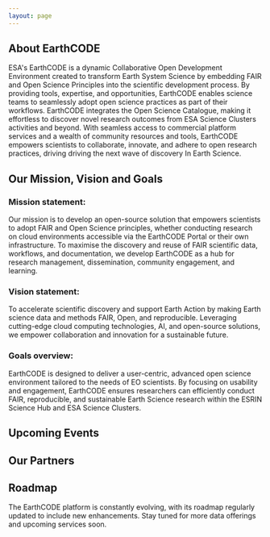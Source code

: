 ```yaml
---
layout: page
---
```


<section class="blue hero">

# About EarthCODE

ESA's EarthCODE is a dynamic Collaborative Open Development Environment created to transform Earth System Science by embedding FAIR and Open Science Principles into the scientific development process. By providing tools, expertise, and opportunities, EarthCODE enables science teams to seamlessly adopt open science practices as part of their workflows. EarthCODE integrates the Open Science Catalogue, making it effortless to discover novel research outcomes from ESA Science Clusters activities and beyond. With seamless access to commercial platform services and a wealth of community resources and tools, EarthCODE empowers scientists to collaborate, innovate, and adhere to open research practices, driving driving the next wave of discovery In Earth Science. 

</section>
<section class="white">

## Our Mission, Vision and Goals

### Mission statement: 
 
Our mission is to develop an open-source solution that empowers scientists to adopt FAIR and Open Science principles, whether conducting research on cloud environments accessible via the EarthCODE Portal or their own infrastructure. To maximise the discovery and reuse of FAIR scientific data, workflows, and documentation, we develop EarthCODE as a hub for research management, dissemination, community engagement, and learning. 

### Vision statement: 
To accelerate scientific discovery and support Earth Action by making Earth science data and methods FAIR, Open, and reproducible. Leveraging cutting-edge cloud computing technologies, AI, and open-source solutions, we empower collaboration and innovation for a sustainable future. 

### Goals overview:
EarthCODE is designed to deliver a user-centric, advanced open science environment tailored to the needs of EO scientists. By focusing on usability and engagement, EarthCODE ensures researchers can efficiently conduct FAIR, reproducible, and sustainable Earth Science research within the ESRIN Science Hub and ESA Science Clusters. 

</section>
<section class="light-grey">

## Upcoming Events

<esa-cards>
  <esa-card
    icon='<svg width="36" height="40" viewBox="0 0 36 40" fill="none" xmlns="http://www.w3.org/2000/svg"><path fill-rule="evenodd" clip-rule="evenodd" d="M31.75 5H28V0.9375C28 0.419766 27.5802 0 27.0625 0H26.4375C25.9198 0 25.5 0.419766 25.5 0.9375V5H10.5V0.9375C10.5 0.419766 10.0802 0 9.5625 0H8.9375C8.41977 0 8 0.419766 8 0.9375V5H4.25C2.17891 5 0.5 6.67891 0.5 8.75V36.25C0.5 38.3211 2.17891 40 4.25 40H31.75C33.8211 40 35.5 38.3211 35.5 36.25V8.75C35.5 6.67891 33.8211 5 31.75 5ZM4.25 7.5H31.75C32.4392 7.5 33 8.06078 33 8.75V12.5H3V8.75C3 8.06078 3.56078 7.5 4.25 7.5ZM4.25 37.5H31.75C32.4392 37.5 33 36.9392 33 36.25V15H3V36.25C3 36.9392 3.56078 37.5 4.25 37.5Z" fill="#003247"/></svg>'
    title="3rd ESA Carbon Science Cluster Meeting"
    description="Meeting dedicated to researchers and scientists involved in ESA Carbon Science Cluster, creating opportunity for projects to present their activities and share common opportunities and challenges related to open science and reasearch data sharing and collaboration."
    date="28-29.01.2025 | Online Meeting"
    action="Event Details"
    link="https://eo4society.esa.int/event/3rd-esa-carbon-science-cluster-meeting/"
 ></esa-card>
 <esa-card
    icon='<svg width="36" height="40" viewBox="0 0 36 40" fill="none" xmlns="http://www.w3.org/2000/svg"><path fill-rule="evenodd" clip-rule="evenodd" d="M31.75 5H28V0.9375C28 0.419766 27.5802 0 27.0625 0H26.4375C25.9198 0 25.5 0.419766 25.5 0.9375V5H10.5V0.9375C10.5 0.419766 10.0802 0 9.5625 0H8.9375C8.41977 0 8 0.419766 8 0.9375V5H4.25C2.17891 5 0.5 6.67891 0.5 8.75V36.25C0.5 38.3211 2.17891 40 4.25 40H31.75C33.8211 40 35.5 38.3211 35.5 36.25V8.75C35.5 6.67891 33.8211 5 31.75 5ZM4.25 7.5H31.75C32.4392 7.5 33 8.06078 33 8.75V12.5H3V8.75C3 8.06078 3.56078 7.5 4.25 7.5ZM4.25 37.5H31.75C32.4392 37.5 33 36.9392 33 36.25V15H3V36.25C3 36.9392 3.56078 37.5 4.25 37.5Z" fill="#003247"/></svg>'
    title="EGU General Assembly 2025"
    description="Meet EarthCODE team at the a forum addressed to scientists from all over the world, discover their work and discuss the ideas with experts in all fields of geoscience."
    date="27.04-02.05.2025 | Vienna, Austria"
    action="Event Details"
    link="https://www.egu25.eu/"
  ></esa-card>
  <esa-card
    icon='<svg width="36" height="40" viewBox="0 0 36 40" fill="none" xmlns="http://www.w3.org/2000/svg"><path fill-rule="evenodd" clip-rule="evenodd" d="M31.75 5H28V0.9375C28 0.419766 27.5802 0 27.0625 0H26.4375C25.9198 0 25.5 0.419766 25.5 0.9375V5H10.5V0.9375C10.5 0.419766 10.0802 0 9.5625 0H8.9375C8.41977 0 8 0.419766 8 0.9375V5H4.25C2.17891 5 0.5 6.67891 0.5 8.75V36.25C0.5 38.3211 2.17891 40 4.25 40H31.75C33.8211 40 35.5 38.3211 35.5 36.25V8.75C35.5 6.67891 33.8211 5 31.75 5ZM4.25 7.5H31.75C32.4392 7.5 33 8.06078 33 8.75V12.5H3V8.75C3 8.06078 3.56078 7.5 4.25 7.5ZM4.25 37.5H31.75C32.4392 37.5 33 36.9392 33 36.25V15H3V36.25C3 36.9392 3.56078 37.5 4.25 37.5Z" fill="#003247"/></svg>'
    title="Living Planet Symposium 2025"
    description="Held every three years, ESA’s Living Planet Symposia are among the world’s premier events on Earth observation."
    date="23—27.06.2025 | Vienna, Austria"
    action="Event Details"
    link="https://lps25.esa.int/"
  ></esa-card>
</esa-cards>
</section>
<section class="white">

# Our Partners
  <esa-cards>
    <esa-card
      icon="<img src='https://esa-earthcode.github.io/portal-assets/partners/BC_cropped.png' height='40' />"
      title="Brockmann Consult"
      description="Integrating DeepESDL Platform into EarthCODE enabling machine-learning and artificial intelligence workflows"
      action="Visit website"
      link="https://www.brockmann-consult.de/"
    ></esa-card>
    <esa-card
      icon="<img src='https://esa-earthcode.github.io/portal-assets/partners/EOX_cropped.png' height='40' />"
      title="EOX"
      description="Championing FAIR and Open-Science principles and bringing Euro Data Cube and the Open-Science Catalog to EarthCODE as well as developing the EarthCODE portal"
      action="Visit website"
      link="https://eox.at/"
    ></esa-card>
    <esa-card
      icon="<img src='https://esa-earthcode.github.io/portal-assets/partners/Lampata_cropped.png' height='40' />"
      title="Lampata"
      description="Leading science community communication and deploying Pangeo for EarthCODE collaboration"
      action="Visit website"
      link="https://www.lampata.eu/"
    ></esa-card>
    <esa-card
      icon="<img src='https://esa-earthcode.github.io/portal-assets/partners/PANGEO_cropped.png' height='40' />"
      title="Pangeo"
      description="Building community, guides, and bringing the Pangeo Ecosystem to power EarthCODE"
      action="Visit website"
      link="https://www.pangeo.io/"
    ></esa-card>
    <esa-card
      icon="<img src='https://esa-earthcode.github.io/portal-assets/partners/Telespazio_cropped.png' height='40' />"
      title="Telespazio"
      description="Leading project management and technical innovation, driving EarthCODE’s success with cutting-edge EO expertise"
      action="Visit website"
      link="https://www.telespazio.com"
    ></esa-card>
    <esa-card
      icon="<img src='https://esa-earthcode.github.io/portal-assets/partners/VITO_cropped.png' height='40' />"
      title="Vito"
      description="Powering EarthCODE by deploying the OpenEO Platform for standardzied Earth Observation workflows"
      action="Visit website"
      link="https://vito.be/en"
    ></esa-card>
  </esa-cards>
</section>
<section class="dark">

## Roadmap 

The EarthCODE platform is constantly evolving, with its roadmap regularly updated to include new enhancements. Stay tuned for more data offerings and upcoming services soon. 

<esa-cards carousel>
  <esa-card
    compact
    overline="Year 1"
    image="data:image/svg+xml,%3Csvg width='800' height='600' xmlns='http://www.w3.org/2000/svg'%3E%3Crect width='800' height='600' fill='%230b1d26' /%3E%3C/svg%3E"
    tag="Ongoing"
    tag-color="#0091C6"
    title="Foundational Development"
    description='<h4 style="display: flex;align-items:center;gap:12px"><svg width="18" height="18" viewBox="0 0 20 23" fill="none" xmlns="http://www.w3.org/2000/svg"><path d="M9.81333 2.83341L10.3467 5.50008H17.3333V13.5001H12.8533L12.32 10.8334H2.66667V2.83341H9.81333ZM12 0.166748H0V22.8334H2.66667V13.5001H10.1333L10.6667 16.1667H20V2.83341H12.5333L12 0.166748Z" fill="#434C51"/></svg> OBJECTIVE:</h4><p>Establish core architecture and user-centric design</p>
    <h4 style="display: flex;align-items:center;gap:12px"><svg width="18" height="18" viewBox="0 0 24 25" fill="none" xmlns="http://www.w3.org/2000/svg"><path d="M21.3333 3.16667H18.6667V0.5H5.33333V3.16667H2.66667C1.2 3.16667 0 4.36667 0 5.83333V7.16667C0 10.5667 2.56 13.34 5.85333 13.7533C6.69333 15.7533 8.49333 17.26 10.6667 17.7V21.8333H5.33333V24.5H18.6667V21.8333H13.3333V17.7C15.5067 17.26 17.3067 15.7533 18.1467 13.7533C21.44 13.34 24 10.5667 24 7.16667V5.83333C24 4.36667 22.8 3.16667 21.3333 3.16667ZM2.66667 7.16667V5.83333H5.33333V10.9267C3.78667 10.3667 2.66667 8.9 2.66667 7.16667ZM12 15.1667C9.8 15.1667 8 13.3667 8 11.1667V3.16667H16V11.1667C16 13.3667 14.2 15.1667 12 15.1667ZM21.3333 7.16667C21.3333 8.9 20.2133 10.3667 18.6667 10.9267V5.83333H21.3333V7.16667Z" fill="#434C51"/></svg> OUTCOME:</h4><p>    outcome="Develop the EarthCODE architecture catering to the needs of the ESA Earth System Science activities; identify and procure services and technologies; pursue synergies with open-source communities and and coordination with other initiaitves (EOEPCA+, APEx)</p>'
  ></esa-card>
    <esa-card
    compact
    overline="Year 2"
    image="data:image/svg+xml,%3Csvg width='800' height='600' xmlns='http://www.w3.org/2000/svg'%3E%3Crect width='800' height='600' fill='%230b1d26' /%3E%3C/svg%3E"
    tag="Coming Up"
    tag-color="#55869E"
    title="Initial Platform Deployment"
    description='<h4 style="display: flex;align-items:center;gap:12px"><svg width="18" height="18" viewBox="0 0 20 23" fill="none" xmlns="http://www.w3.org/2000/svg"><path d="M9.81333 2.83341L10.3467 5.50008H17.3333V13.5001H12.8533L12.32 10.8334H2.66667V2.83341H9.81333ZM12 0.166748H0V22.8334H2.66667V13.5001H10.1333L10.6667 16.1667H20V2.83341H12.5333L12 0.166748Z" fill="#434C51"/></svg> OBJECTIVE:</h4><p>Deploy an MVP (minimum viable product) to selected users</p>
    <h4 style="display: flex;align-items:center;gap:12px"><svg width="18" height="18" viewBox="0 0 24 25" fill="none" xmlns="http://www.w3.org/2000/svg"><path d="M21.3333 3.16667H18.6667V0.5H5.33333V3.16667H2.66667C1.2 3.16667 0 4.36667 0 5.83333V7.16667C0 10.5667 2.56 13.34 5.85333 13.7533C6.69333 15.7533 8.49333 17.26 10.6667 17.7V21.8333H5.33333V24.5H18.6667V21.8333H13.3333V17.7C15.5067 17.26 17.3067 15.7533 18.1467 13.7533C21.44 13.34 24 10.5667 24 7.16667V5.83333C24 4.36667 22.8 3.16667 21.3333 3.16667ZM2.66667 7.16667V5.83333H5.33333V10.9267C3.78667 10.3667 2.66667 8.9 2.66667 7.16667ZM12 15.1667C9.8 15.1667 8 13.3667 8 11.1667V3.16667H16V11.1667C16 13.3667 14.2 15.1667 12 15.1667ZM21.3333 7.16667C21.3333 8.9 20.2133 10.3667 18.6667 10.9267V5.83333H21.3333V7.16667Z" fill="#434C51"/></svg> OUTCOME:</h4><p>Launch the Portal with core features such as data discovery, workflow management, and integration with cloud computing services; provide tutorials, documentation, and training to ensure efficient onboarding; begin community-building initiatives to engage early adopters and collect feedback; first reproducibility demonstrations</p>'
  ></esa-card>
    <esa-card
    compact
    overline="Year 2+"
    image="data:image/svg+xml,%3Csvg width='800' height='600' xmlns='http://www.w3.org/2000/svg'%3E%3Crect width='800' height='600' fill='%230b1d26' /%3E%3C/svg%3E"
    tag="Coming Up"
    tag-color="#55869E"
    title="Community Expansion and Open Access"
    description='<h4 style="display: flex;align-items:center;gap:12px"><svg width="18" height="18" viewBox="0 0 20 23" fill="none" xmlns="http://www.w3.org/2000/svg"><path d="M9.81333 2.83341L10.3467 5.50008H17.3333V13.5001H12.8533L12.32 10.8334H2.66667V2.83341H9.81333ZM12 0.166748H0V22.8334H2.66667V13.5001H10.1333L10.6667 16.1667H20V2.83341H12.5333L12 0.166748Z" fill="#434C51"/></svg> OBJECTIVE:</h4><p>Foster collaboration and broaden community access</p>
    <h4 style="display: flex;align-items:center;gap:12px"><svg width="18" height="18" viewBox="0 0 24 25" fill="none" xmlns="http://www.w3.org/2000/svg"><path d="M21.3333 3.16667H18.6667V0.5H5.33333V3.16667H2.66667C1.2 3.16667 0 4.36667 0 5.83333V7.16667C0 10.5667 2.56 13.34 5.85333 13.7533C6.69333 15.7533 8.49333 17.26 10.6667 17.7V21.8333H5.33333V24.5H18.6667V21.8333H13.3333V17.7C15.5067 17.26 17.3067 15.7533 18.1467 13.7533C21.44 13.34 24 10.5667 24 7.16667V5.83333C24 4.36667 22.8 3.16667 21.3333 3.16667ZM2.66667 7.16667V5.83333H5.33333V10.9267C3.78667 10.3667 2.66667 8.9 2.66667 7.16667ZM12 15.1667C9.8 15.1667 8 13.3667 8 11.1667V3.16667H16V11.1667C16 13.3667 14.2 15.1667 12 15.1667ZM21.3333 7.16667C21.3333 8.9 20.2133 10.3667 18.6667 10.9267V5.83333H21.3333V7.16667Z" fill="#434C51"/></svg> OUTCOME:</h4><p>Open the platform to the wider scientific community with features for open access, publishing, and citation of scientific outputs; build a library of open-source resources, including reusable code and example workflows; strengthen community engagement through events, forums, and collaboration tools</p>'
  ></esa-card>
    <esa-card
    compact
    overline="Year 3+"
    image="data:image/svg+xml,%3Csvg width='800' height='600' xmlns='http://www.w3.org/2000/svg'%3E%3Crect width='800' height='600' fill='%230b1d26' /%3E%3C/svg%3E"
    tag="Coming Up"
    tag-color="#55869E"
    title="Enhance scalability and functionality"
    description='<h4 style="display: flex;align-items:center;gap:12px"><svg width="18" height="18" viewBox="0 0 20 23" fill="none" xmlns="http://www.w3.org/2000/svg"><path d="M9.81333 2.83341L10.3467 5.50008H17.3333V13.5001H12.8533L12.32 10.8334H2.66667V2.83341H9.81333ZM12 0.166748H0V22.8334H2.66667V13.5001H10.1333L10.6667 16.1667H20V2.83341H12.5333L12 0.166748Z" fill="#434C51"/></svg> OBJECTIVE:</h4><p>Expand features and refine scalability</p>
    <h4 style="display: flex;align-items:center;gap:12px"><svg width="18" height="18" viewBox="0 0 24 25" fill="none" xmlns="http://www.w3.org/2000/svg"><path d="M21.3333 3.16667H18.6667V0.5H5.33333V3.16667H2.66667C1.2 3.16667 0 4.36667 0 5.83333V7.16667C0 10.5667 2.56 13.34 5.85333 13.7533C6.69333 15.7533 8.49333 17.26 10.6667 17.7V21.8333H5.33333V24.5H18.6667V21.8333H13.3333V17.7C15.5067 17.26 17.3067 15.7533 18.1467 13.7533C21.44 13.34 24 10.5667 24 7.16667V5.83333C24 4.36667 22.8 3.16667 21.3333 3.16667ZM2.66667 7.16667V5.83333H5.33333V10.9267C3.78667 10.3667 2.66667 8.9 2.66667 7.16667ZM12 15.1667C9.8 15.1667 8 13.3667 8 11.1667V3.16667H16V11.1667C16 13.3667 14.2 15.1667 12 15.1667ZM21.3333 7.16667C21.3333 8.9 20.2133 10.3667 18.6667 10.9267V5.83333H21.3333V7.16667Z" fill="#434C51"/></svg> OUTCOME:</h4><p>Incorporate additional platform services and applications to meet diverse project needs; integrate more advanced tools for automation, complex analyses, and machine learning workflows; enhance reproducibility capabilities; demonstrate reproducible workflows across multiple platforms</p>'
  ></esa-card>
    <esa-card
    compact
    overline="Year 4+"
    image="data:image/svg+xml,%3Csvg width='800' height='600' xmlns='http://www.w3.org/2000/svg'%3E%3Crect width='800' height='600' fill='%230b1d26' /%3E%3C/svg%3E"
    tag="Coming Up"
    tag-color="#55869E"
    title="Long-Term Sustainability and Growth"
    description='<h4 style="display: flex;align-items:center;gap:12px"><svg width="18" height="18" viewBox="0 0 20 23" fill="none" xmlns="http://www.w3.org/2000/svg"><path d="M9.81333 2.83341L10.3467 5.50008H17.3333V13.5001H12.8533L12.32 10.8334H2.66667V2.83341H9.81333ZM12 0.166748H0V22.8334H2.66667V13.5001H10.1333L10.6667 16.1667H20V2.83341H12.5333L12 0.166748Z" fill="#434C51"/></svg> OBJECTIVE:</h4><p>Ensure sustainability and adaptability for future needs</p>
    <h4 style="display: flex;align-items:center;gap:12px"><svg width="18" height="18" viewBox="0 0 24 25" fill="none" xmlns="http://www.w3.org/2000/svg"><path d="M21.3333 3.16667H18.6667V0.5H5.33333V3.16667H2.66667C1.2 3.16667 0 4.36667 0 5.83333V7.16667C0 10.5667 2.56 13.34 5.85333 13.7533C6.69333 15.7533 8.49333 17.26 10.6667 17.7V21.8333H5.33333V24.5H18.6667V21.8333H13.3333V17.7C15.5067 17.26 17.3067 15.7533 18.1467 13.7533C21.44 13.34 24 10.5667 24 7.16667V5.83333C24 4.36667 22.8 3.16667 21.3333 3.16667ZM2.66667 7.16667V5.83333H5.33333V10.9267C3.78667 10.3667 2.66667 8.9 2.66667 7.16667ZM12 15.1667C9.8 15.1667 8 13.3667 8 11.1667V3.16667H16V11.1667C16 13.3667 14.2 15.1667 12 15.1667ZM21.3333 7.16667C21.3333 8.9 20.2133 10.3667 18.6667 10.9267V5.83333H21.3333V7.16667Z" fill="#434C51"/></svg> OUTCOME:</h4><p>Establish a governance model for long-term maintenance and evolution; continuously add new platform services and refine existing tools based on user feedback and evolving scientific challenges; integrate advanced technologies such as AI and advanced visualisation, enhance scalability and capabilities</p>'
  ></esa-card>
</esa-cards>

</section>
